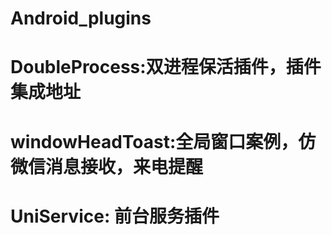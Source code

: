 # Android_plugins
# DoubleProcess:双进程保活插件，插件集成地址
# windowHeadToast:全局窗口案例，仿微信消息接收，来电提醒
# UniService: 前台服务插件

